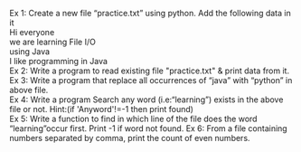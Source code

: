 Ex 1: Create a new file “practice.txt” using python. Add the following data in it                   
Hi everyone             
we are learning File I/O            
using Java          
I like programming in Java    
Ex 2: Write a program to read existing file "practice.txt" & print data from it.
Ex 3: Write a program that replace all occurrences of “java” with “python” in above file.                   
Ex 4: Write a program Search any word (i.e:“learning”) exists in the above file or not. Hint:(if 'Anyword'!=-1 then print found)                        
Ex 5: Write a function to find in which line of the file does the word “learning”occur first.
Print -1 if word not found.
Ex 6: From a file containing numbers separated by comma, print the count of even numbers.            
